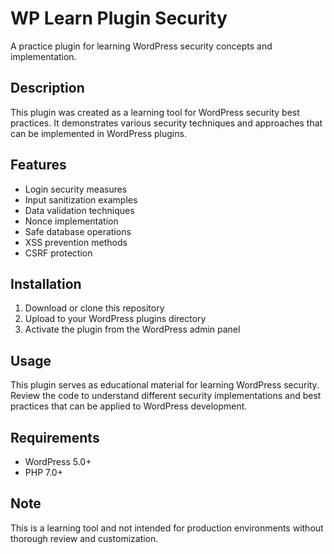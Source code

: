 # WP Learn Plugin Security

A practice plugin for learning WordPress security concepts and implementation.

## Description

This plugin was created as a learning tool for WordPress security best practices. It demonstrates various security techniques and approaches that can be implemented in WordPress plugins.

## Features

- Login security measures
- Input sanitization examples
- Data validation techniques
- Nonce implementation
- Safe database operations
- XSS prevention methods
- CSRF protection

## Installation

1. Download or clone this repository
2. Upload to your WordPress plugins directory
3. Activate the plugin from the WordPress admin panel

## Usage

This plugin serves as educational material for learning WordPress security. Review the code to understand different security implementations and best practices that can be applied to WordPress development.

## Requirements

- WordPress 5.0+
- PHP 7.0+

## Note

This is a learning tool and not intended for production environments without thorough review and customization.
